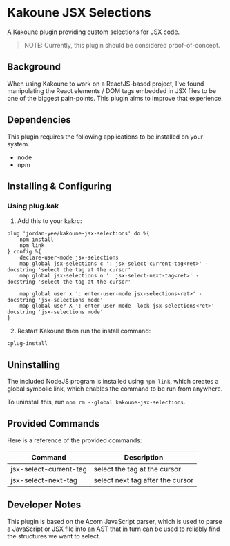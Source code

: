 # Kakoune JSX Selections
A Kakoune plugin providing custom selections for JSX code.

> NOTE: Currently, this plugin should be considered proof-of-concept.

## Background
When using Kakoune to work on a ReactJS-based project, I've found manipulating the React elements / DOM tags embedded in JSX files to be one of the biggest pain-points. This plugin aims to improve that experience.

## Dependencies
This plugin requires the following applications to be installed on your system.
- node
- npm

## Installing & Configuring

### Using plug.kak
1. Add this to your kakrc:
```
plug 'jordan-yee/kakoune-jsx-selections' do %{
    npm install
    npm link
} config %{
    declare-user-mode jsx-selections
    map global jsx-selections c ': jsx-select-current-tag<ret>' -docstring 'select the tag at the cursor'
    map global jsx-selections n ': jsx-select-next-tag<ret>' -docstring 'select the tag at the cursor'

    map global user x ': enter-user-mode jsx-selections<ret>' -docstring 'jsx-selections mode'
    map global user X ': enter-user-mode -lock jsx-selections<ret>' -docstring 'jsx-selections mode'
}
```

2. Restart Kakoune then run the install command:
```
:plug-install
```

## Uninstalling
The included NodeJS program is installed using `npm link`, which creates a global symbolic link, which enables the command to be run from anywhere.

To uninstall this, run `npm rm --global kakoune-jsx-selections`.

## Provided Commands
Here is a reference of the provided commands:

| Command                | Description                      |
| ---------------------- | -------------------------------- |
| jsx-select-current-tag | select the tag at the cursor     |
| jsx-select-next-tag    | select next tag after the cursor |

## Developer Notes
This plugin is based on the Acorn JavaScript parser, which is used to parse a JavaScript or JSX file into an AST that in turn can be used to reliably find the structures we want to select.

